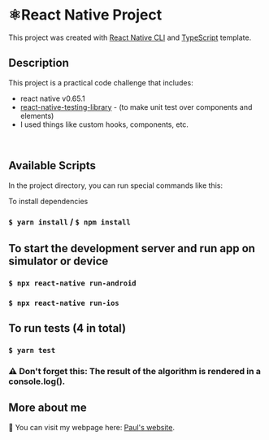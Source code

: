 # ⚛️React Native Project

This project was created with [React Native CLI](https://reactnative.dev/) and [TypeScript](https://www.typescriptlang.org/) template.


## Description
This project is a practical code challenge that includes:
 - react native v0.65.1
 - [react-native-testing-library](https://github.com/callstack/react-native-testing-library) - (to make unit test over components and elements)
 - I used things like custom hooks, components, etc. 

<br>

## Available Scripts

In the project directory, you can run special commands like this:

To install dependencies 
### `$ yarn install` / `$ npm install`


## To start the development server and run app on simulator or device

### `$ npx react-native run-android`

### `$ npx react-native run-ios`


## To run tests (4 in total)

### `$ yarn test`


### ⚠ Don't forget this: The result of the algorithm is rendered in a console.log().


## More about me

👋 You can visit my webpage here: [Paul's website](https://paul-teran.com/).

